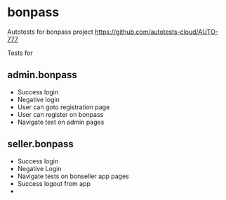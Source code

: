 # bonpass
Autotests for bonpass project
https://github.com/autotests-cloud/AUTO-777
  
Tests for
## admin.bonpass 
 - Success login
 - Negative login
 - User can goto registration page
 - User can register on bonpass 
 - Navigate test on admin pages

## seller.bonpass
 - Success login 
 - Negative Login 
 - Navigate tests on bonseller app pages 
 - Success logout from app 
 - 